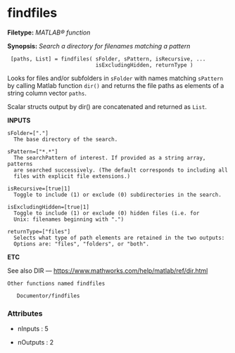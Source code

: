 # findfiles

**Filetype:** _MATLAB&reg; function_

**Synopsis:** _Search a directory for filenames matching a pattern_

      
     [paths, List] = findfiles( sFolder, sPattern, isRecursive, ...
                                isExcludingHidden, returnType )  

Looks for files and/or subfolders in `sFolder` with names matching `sPattern`
by calling Matlab function `dir()` and returns the file paths as elements of a
string column vector `paths`.

Scalar structs output by dir() are concatenated and returned as `List`.

__INPUTS__
      
    sFolder=["."]  
      The base directory of the search.    

    sPattern=["*.*"]  
      The searchPattern of interest. If provided as a string array, patterns
      are searched successively. (The default corresponds to including all
      files with explicit file extensions.)

    isRecursive=[true|1]  
      Toggle to include (1) or exclude (0) subdirectories in the search.

    isExcludingHidden=[true|1]  
      Toggle to include (1) or exclude (0) hidden files (i.e. for
      Unix: filenames beginning with ".")

    returnType=["files"]  
      Selects what type of path elements are retained in the two outputs:  
      Options are: "files", "folders", or "both".

__ETC__

See also
DIR — https://www.mathworks.com/help/matlab/ref/dir.html

    Other functions named findfiles

       Documentor/findfiles


### Attributes


- nInputs : 5

- nOutputs : 2
